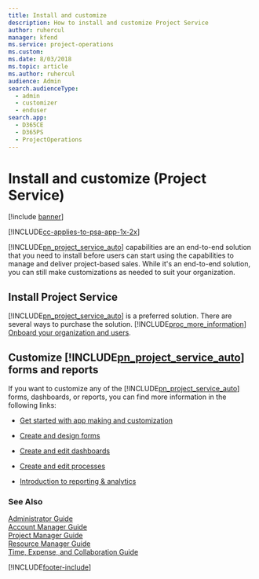 ```yaml
---
title: Install and customize
description: How to install and customize Project Service
author: ruhercul
manager: kfend
ms.service: project-operations
ms.custom: 
ms.date: 8/03/2018
ms.topic: article
ms.author: ruhercul
audience: Admin
search.audienceType: 
  - admin
  - customizer
  - enduser
search.app: 
  - D365CE
  - D365PS
  - ProjectOperations
---
```




# Install and customize (Project Service)

[!include [banner](../includes/psa-now-project-operations.md)]

[!INCLUDE[cc-applies-to-psa-app-1x-2x](../includes/cc-applies-to-psa-app-1x-2x.md)]

[!INCLUDE[pn_project_service_auto](../includes/pn-project-service-auto.md)] capabilities are an end-to-end solution that you need to install before users can start using the capabilities to manage and deliver project-based sales. While it's an end-to-end solution, you can still make customizations as needed to suit your organization.  
<!-- TODO: I expect to find the information on how to get and install this here. Please find that and add it here. Same for Project Service.--> 
  
## Install Project Service  
 [!INCLUDE[pn_project_service_auto](../includes/pn-project-service-auto.md)] is a preferred solution. There are several ways to purchase the solution. [!INCLUDE[proc_more_information](../includes/proc-more-information.md)] [Onboard your organization and users](/dynamics365/customerengagement/on-premises/admin/onboard-your-organization-and-users-to-dynamics-365-online).  
  
## Customize [!INCLUDE[pn_project_service_auto](../includes/pn-project-service-auto.md)] forms and reports  
 If you want to customize any of the [!INCLUDE[pn_project_service_auto](../includes/pn-project-service-auto.md)] forms, dashboards, or reports, you can find more information in the following links:  
  
- [Get started with app making and customization](/dynamics365/customerengagement/on-premises/customize/getting-started-customization)  
  
- [Create and design forms](/dynamics365/customerengagement/on-premises/customize/create-design-forms)  
  
- [Create and edit dashboards](/dynamics365/customerengagement/on-premises/customize/create-edit-dashboards)  
  
- [Create and edit processes](/dynamics365/customerengagement/on-premises/customize/guide-staff-through-common-tasks-processes)  
  
- [Introduction to reporting & analytics](/dynamics365/customerengagement/on-premises/analytics/reporting-analytics-with-dynamics-365)  
  
### See Also  
 [Administrator Guide](../psa/admin-guide.md)   
 [Account Manager Guide](../psa/account-manager-guide.md)   
 [Project Manager Guide](../psa/project-manager-guide.md)   
 [Resource Manager Guide](../psa/resource-manager-guide.md)   
 [Time, Expense, and Collaboration Guide](../psa/time-expense-collaboration-guide.md)


[!INCLUDE[footer-include](../includes/footer-banner.md)]